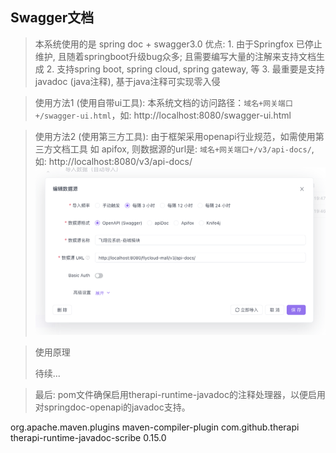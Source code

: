 ## Swagger文档

> 本系统使用的是 spring doc + swagger3.0 
  优点: 1. 由于Springfox 已停止维护, 且随着springboot升级bug众多; 且需要编写大量的注解来支持文档生成
       2. 支持spring boot, spring cloud, spring gateway, 等
       3. 最重要是支持 javadoc (java注释), 基于java注释可实现零入侵


> 使用方法1 (使用自带ui工具):
> 本系统文档的访问路径：`域名+网关端口+/swagger-ui.html`，如: http://localhost:8080/swagger-ui.html


> 使用方法2 (使用第三方工具):
> 由于框架采用openapi行业规范，如需使用第三方文档工具 如 apifox, 则数据源的url是: `域名+网关端口+/v3/api-docs/`, 如: http://localhost:8080/v3/api-docs/
> ![img.png](img.png)



> 使用原理
>
> 待续...
> 



> 最后:
> pom文件确保启用therapi-runtime-javadoc的注释处理器，以便启用对springdoc-openapi的javadoc支持。
<build>
<plugins>
<plugin>
<groupId>org.apache.maven.plugins</groupId>
<artifactId>maven-compiler-plugin</artifactId>
<configuration>
<annotationProcessorPaths>
<path>
<groupId>com.github.therapi</groupId>
<artifactId>therapi-runtime-javadoc-scribe</artifactId>
<version>0.15.0</version>
</path>
</annotationProcessorPaths>
</configuration>
</plugin>
</plugins>
</build>
